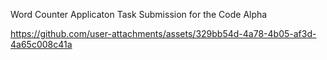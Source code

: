 Word Counter Applicaton Task Submission for the Code Alpha

https://github.com/user-attachments/assets/329bb54d-4a78-4b05-af3d-4a65c008c41a

